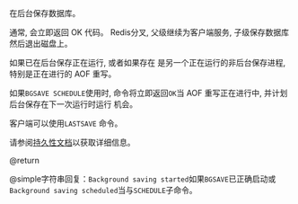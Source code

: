 在后台保存数据库。

通常, 会立即返回 OK 代码。
Redis分叉, 父级继续为客户端服务, 子级保存数据库
然后退出磁盘上。

如果已在后台保存正在运行, 或者如果存在
是另一个正在运行的非后台保存进程, 特别是正在进行的 AOF
重写。

如果`BGSAVE SCHEDULE`使用时, 命令将立即返回`OK`当
AOF 重写正在进行中, 并计划后台保存在下一次运行时运行
机会。

客户端可以使用`LASTSAVE`
命令。

请参阅[持久性文档][tp]以获取详细信息。

[tp]: /topics/persistence

@return

@simple字符串回复：`Background saving started`如果`BGSAVE`已正确启动或`Background saving scheduled`当与`SCHEDULE`子命令。
